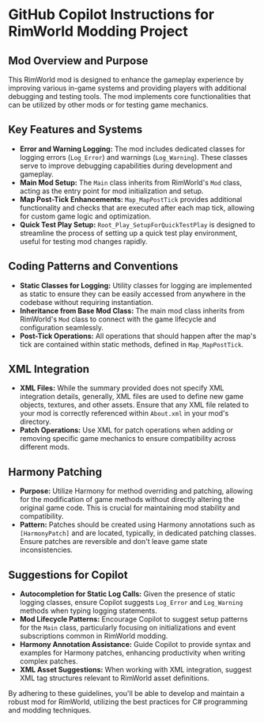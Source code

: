 # GitHub Copilot Instructions for RimWorld Modding Project

## Mod Overview and Purpose
This RimWorld mod is designed to enhance the gameplay experience by improving various in-game systems and providing players with additional debugging and testing tools. The mod implements core functionalities that can be utilized by other mods or for testing game mechanics.

## Key Features and Systems
- **Error and Warning Logging:** The mod includes dedicated classes for logging errors (`Log_Error`) and warnings (`Log_Warning`). These classes serve to improve debugging capabilities during development and gameplay.
- **Main Mod Setup:** The `Main` class inherits from RimWorld's `Mod` class, acting as the entry point for mod initialization and setup.
- **Map Post-Tick Enhancements:** `Map_MapPostTick` provides additional functionality and checks that are executed after each map tick, allowing for custom game logic and optimization.
- **Quick Test Play Setup:** `Root_Play_SetupForQuickTestPlay` is designed to streamline the process of setting up a quick test play environment, useful for testing mod changes rapidly.

## Coding Patterns and Conventions
- **Static Classes for Logging:** Utility classes for logging are implemented as static to ensure they can be easily accessed from anywhere in the codebase without requiring instantiation.
- **Inheritance from Base Mod Class:** The main mod class inherits from RimWorld's `Mod` class to connect with the game lifecycle and configuration seamlessly.
- **Post-Tick Operations:** All operations that should happen after the map's tick are contained within static methods, defined in `Map_MapPostTick`.

## XML Integration
- **XML Files:** While the summary provided does not specify XML integration details, generally, XML files are used to define new game objects, textures, and other assets. Ensure that any XML file related to your mod is correctly referenced within `About.xml` in your mod's directory.
- **Patch Operations:** Use XML for patch operations when adding or removing specific game mechanics to ensure compatibility across different mods.

## Harmony Patching
- **Purpose:** Utilize Harmony for method overriding and patching, allowing for the modification of game methods without directly altering the original game code. This is crucial for maintaining mod stability and compatibility.
- **Pattern:** Patches should be created using Harmony annotations such as `[HarmonyPatch]` and are located, typically, in dedicated patching classes. Ensure patches are reversible and don't leave game state inconsistencies.

## Suggestions for Copilot
- **Autocompletion for Static Log Calls:** Given the presence of static logging classes, ensure Copilot suggests `Log_Error` and `Log_Warning` methods when typing logging statements.
- **Mod Lifecycle Patterns:** Encourage Copilot to suggest setup patterns for the `Main` class, particularly focusing on initializations and event subscriptions common in RimWorld modding.
- **Harmony Annotation Assistance:** Guide Copilot to provide syntax and examples for Harmony patches, enhancing productivity when writing complex patches.
- **XML Asset Suggestions:** When working with XML integration, suggest XML tag structures relevant to RimWorld asset definitions.

By adhering to these guidelines, you'll be able to develop and maintain a robust mod for RimWorld, utilizing the best practices for C# programming and modding techniques.
